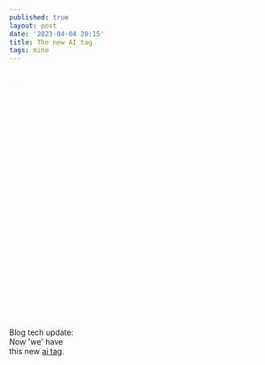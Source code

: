 ```yaml
---
published: true
layout: post
date: '2023-04-04 20:15'
title: The new AI tag
tags: mine 
---
```

<a href="/tag/ai"> 
<img src="https://upload.wikimedia.org/wikipedia/commons/f/f6/HAL9000.svg" style="mix-blend-mode: color-dodge; width: 450px;">
</a>


Blog tech update:  
Now 'we' have  
this new [ai tag](/tag/ai/).  
 
